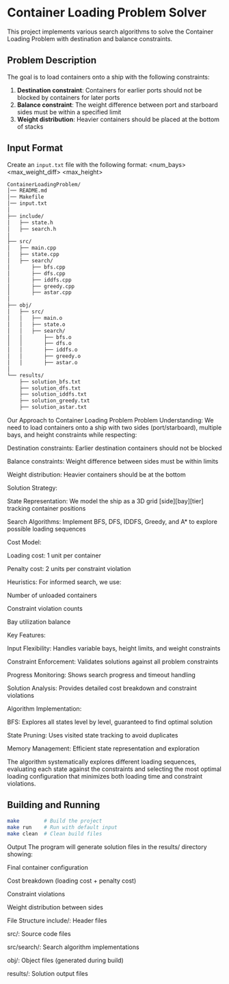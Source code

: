 # Container Loading Problem Solver

This project implements various search algorithms to solve the Container Loading Problem with destination and balance constraints.

## Problem Description

The goal is to load containers onto a ship with the following constraints:
1. **Destination constraint**: Containers for earlier ports should not be blocked by containers for later ports
2. **Balance constraint**: The weight difference between port and starboard sides must be within a specified limit
3. **Weight distribution**: Heavier containers should be placed at the bottom of stacks

## Input Format

Create an `input.txt` file with the following format:
<num_bays> <max_weight_diff> <max_height>
<weight1> <destination1>
<weight2> <destination2>

```bash
ContainerLoadingProblem/
│── README.md
│── Makefile
│── input.txt
│
├── include/
│   ├── state.h
│   ├── search.h
│
├── src/
│   ├── main.cpp
│   ├── state.cpp
│   ├── search/
│       ├── bfs.cpp
│       ├── dfs.cpp
│       ├── iddfs.cpp
│       ├── greedy.cpp
│       ├── astar.cpp
│
├── obj/
│   ├── src/
│   │   ├── main.o
│   │   ├── state.o
│   │   ├── search/
│   │       ├── bfs.o
│   │       ├── dfs.o
│   │       ├── iddfs.o
│   │       ├── greedy.o
│   │       ├── astar.o
│
└── results/
    ├── solution_bfs.txt
    ├── solution_dfs.txt
    ├── solution_iddfs.txt
    ├── solution_greedy.txt
    ├── solution_astar.txt
```

Our Approach to Container Loading Problem
Problem Understanding:
We need to load containers onto a ship with two sides (port/starboard), multiple bays, and height constraints while respecting:

Destination constraints: Earlier destination containers should not be blocked

Balance constraints: Weight difference between sides must be within limits

Weight distribution: Heavier containers should be at the bottom

Solution Strategy:

State Representation: We model the ship as a 3D grid [side][bay][tier] tracking container positions

Search Algorithms: Implement BFS, DFS, IDDFS, Greedy, and A* to explore possible loading sequences

Cost Model:

Loading cost: 1 unit per container

Penalty cost: 2 units per constraint violation

Heuristics: For informed search, we use:

Number of unloaded containers

Constraint violation counts

Bay utilization balance

Key Features:

Input Flexibility: Handles variable bays, height limits, and weight constraints

Constraint Enforcement: Validates solutions against all problem constraints

Progress Monitoring: Shows search progress and timeout handling

Solution Analysis: Provides detailed cost breakdown and constraint violations

Algorithm Implementation:

BFS: Explores all states level by level, guaranteed to find optimal solution

State Pruning: Uses visited state tracking to avoid duplicates

Memory Management: Efficient state representation and exploration

The algorithm systematically explores different loading sequences, evaluating each state against the constraints and selecting the most optimal loading configuration that minimizes both loading time and constraint violations.

## Building and Running

```bash
make        # Build the project
make run    # Run with default input
make clean  # Clean build files
```
Output
The program will generate solution files in the results/ directory showing:

Final container configuration

Cost breakdown (loading cost + penalty cost)

Constraint violations

Weight distribution between sides

File Structure
include/: Header files

src/: Source code files

src/search/: Search algorithm implementations

obj/: Object files (generated during build)

results/: Solution output files